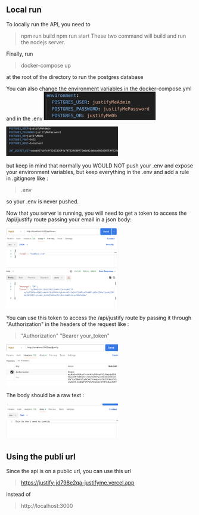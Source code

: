 ## Local run
To locally run the API, you need to
> npm run build
> npm run start
These two command will build and run the nodejs server.

Finally, run
> docker-compose up
> 
at the root of the directory to run the postgres database

You can also change the environment variables in the docker-compose.yml and in the .env
<img src="images/docker-compose-env.png" alt="docker-compose environment variables" width="300"/>

<img src="images/env_screenshot.png" alt=".env file" width="300"/>

but keep in mind that normally you WOULD NOT push your .env and expose your environment variables, but keep everything in the .env and add a rule in .gitignore like :

> .env

so your .env is never pushed.

Now that you server is running, you will need to get a token to access the /api/justify route passing your email in a json body:

<img src="images/token_route.png" alt="token route" width="300"/>

You can use this token to access the /api/justify route by passing it through "Authorization" in the headers of the request like :
> "Authorization" "Bearer your_token"

<img src="images/authorization_headers.png" alt="authorization headers" width="300"/>

The body should be a raw text :

<img src="images/plain_text.png" alt="plain text" width="300"/>

## Using the publi url

Since the api is on a public url, you can use this url

> https://justify-jd798e2qa-justifyme.vercel.app

instead of 

> http://localhost:3000
